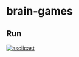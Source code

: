# brain-games
## Run
[![asciicast](https://asciinema.org/a/m1NRoMJJkqKMNz7n4MsEGX7dl.png)](https://asciinema.org/a/m1NRoMJJkqKMNz7n4MsEGX7dl)

